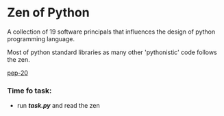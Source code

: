 # Zen of Python
A collection of 19 software principals that influences the design of python programming language.

Most of python standard libraries as many other 'pythonistic' code follows the zen.

[pep-20](https://www.python.org/dev/peps/pep-0020)
### Time fo task:
- run ***task.py*** and read the zen

<!--stackedit_data:
eyJoaXN0b3J5IjpbLTE2NjM1NzEwMDMsODk4NTk1NTg5XX0=
-->